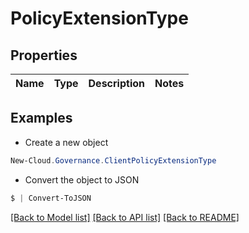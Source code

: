 # PolicyExtensionType
## Properties

Name | Type | Description | Notes
------------ | ------------- | ------------- | -------------

## Examples

- Create a new object
```powershell
New-Cloud.Governance.ClientPolicyExtensionType 
```

- Convert the object to JSON
```powershell
$ | Convert-ToJSON
```


[[Back to Model list]](../README.md#documentation-for-models) [[Back to API list]](../README.md#documentation-for-api-endpoints) [[Back to README]](../README.md)


